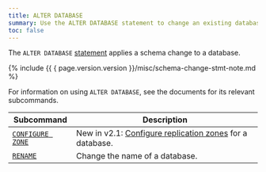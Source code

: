 ```yaml
---
title: ALTER DATABASE
summary: Use the ALTER DATABASE statement to change an existing database.
toc: false
---
```


The `ALTER DATABASE` [statement](sql-statements.html) applies a schema change to a database.

{%  include {{ { page.version.version  }}/misc/schema-change-stmt-note.md %}

For information on using `ALTER DATABASE`, see the documents for its relevant subcommands.

Subcommand | Description
-----------|------------
[`CONFIGURE ZONE`](configure-zone.html) | <span class="version-tag">New in v2.1:</span> [Configure replication zones](configure-replication-zones.html) for a database.
[`RENAME`](rename-database.html) | Change the name of a database.
